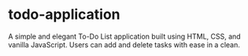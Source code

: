 # todo-application
A simple and elegant To-Do List application built using HTML, CSS, and vanilla JavaScript. Users can add and delete tasks with ease in a clean.
